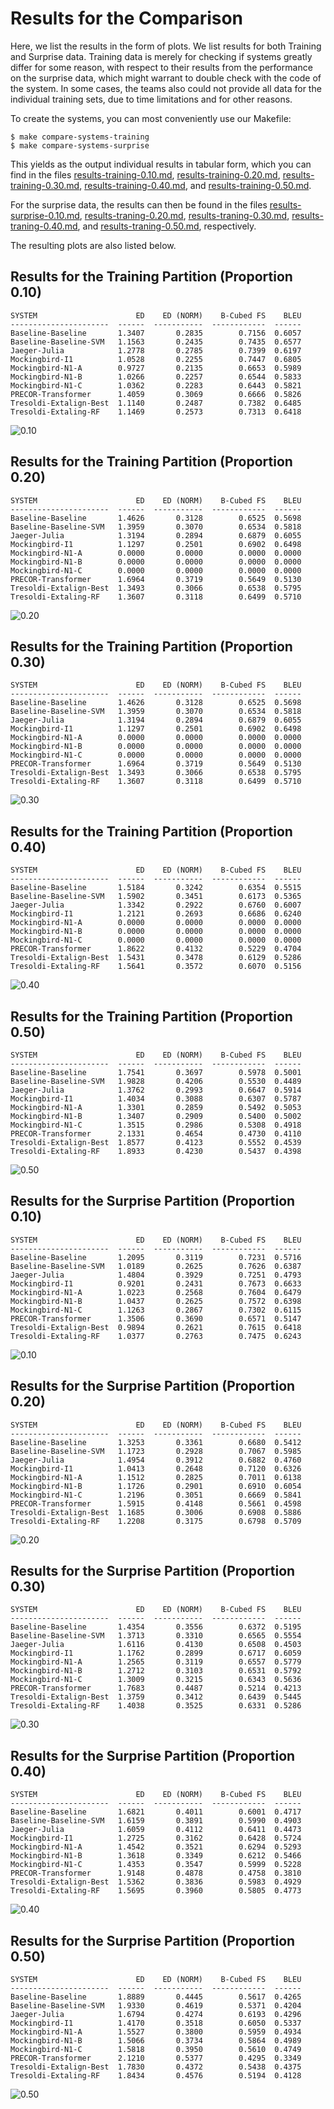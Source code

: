 # Results for the Comparison

Here, we list the results in the form of plots.
We list results for both Training and Surprise data. Training data is merely for checking if systems greatly differ for some reason, with respect to their results from the performance on the surprise data, which might warrant to double check with the code of the system. In some cases, the teams also could not provide all data for the individual training sets, due to time limitations and for other reasons.

To create the systems, you can most conveniently use our Makefile:

```
$ make compare-systems-training
$ make compare-systems-surprise
```

This yields as the output individual results in tabular form, which you can find in the files [results-training-0.10.md](results-training-0.10.md), 
[results-training-0.20.md](results-training-0.20.md),
[results-training-0.30.md](results-training-0.30.md),
[results-training-0.40.md](results-training-0.40.md), and
[results-training-0.50.md](results-training-0.50.md).

For the surprise data, the results can then be found in the files [results-surprise-0.10.md](results-surprise-0.10.md), 
[results-traning-0.20.md](results-surprise-0.20.md),
[results-traning-0.30.md](results-surprise-0.30.md),
[results-traning-0.40.md](results-surprise-0.40.md), and
[results-traning-0.50.md](results-surprise-0.50.md), respectively.

The resulting plots are also listed below.

## Results for the Training Partition (Proportion 0.10)

```
SYSTEM                      ED    ED (NORM)    B-Cubed FS    BLEU
----------------------  ------  -----------  ------------  ------
Baseline-Baseline       1.3407       0.2835        0.7156  0.6057
Baseline-Baseline-SVM   1.1563       0.2435        0.7435  0.6577
Jaeger-Julia            1.2778       0.2785        0.7399  0.6197
Mockingbird-I1          1.0528       0.2255        0.7447  0.6805
Mockingbird-N1-A        0.9727       0.2135        0.6653  0.5989
Mockingbird-N1-B        1.0266       0.2257        0.6544  0.5833
Mockingbird-N1-C        1.0362       0.2283        0.6443  0.5821
PRECOR-Transformer      1.4059       0.3069        0.6666  0.5826
Tresoldi-Extalign-Best  1.1140       0.2487        0.7382  0.6485
Tresoldi-Extaling-RF    1.1469       0.2573        0.7313  0.6418
```

![0.10](training-0.10.png)

## Results for the Training Partition (Proportion 0.20)

```
SYSTEM                      ED    ED (NORM)    B-Cubed FS    BLEU
----------------------  ------  -----------  ------------  ------
Baseline-Baseline       1.4626       0.3128        0.6525  0.5698
Baseline-Baseline-SVM   1.3959       0.3070        0.6534  0.5818
Jaeger-Julia            1.3194       0.2894        0.6879  0.6055
Mockingbird-I1          1.1297       0.2501        0.6902  0.6498
Mockingbird-N1-A        0.0000       0.0000        0.0000  0.0000
Mockingbird-N1-B        0.0000       0.0000        0.0000  0.0000
Mockingbird-N1-C        0.0000       0.0000        0.0000  0.0000
PRECOR-Transformer      1.6964       0.3719        0.5649  0.5130
Tresoldi-Extalign-Best  1.3493       0.3066        0.6538  0.5795
Tresoldi-Extaling-RF    1.3607       0.3118        0.6499  0.5710
```

![0.20](training-0.20.png)

## Results for the Training Partition (Proportion 0.30)

```
SYSTEM                      ED    ED (NORM)    B-Cubed FS    BLEU
----------------------  ------  -----------  ------------  ------
Baseline-Baseline       1.4626       0.3128        0.6525  0.5698
Baseline-Baseline-SVM   1.3959       0.3070        0.6534  0.5818
Jaeger-Julia            1.3194       0.2894        0.6879  0.6055
Mockingbird-I1          1.1297       0.2501        0.6902  0.6498
Mockingbird-N1-A        0.0000       0.0000        0.0000  0.0000
Mockingbird-N1-B        0.0000       0.0000        0.0000  0.0000
Mockingbird-N1-C        0.0000       0.0000        0.0000  0.0000
PRECOR-Transformer      1.6964       0.3719        0.5649  0.5130
Tresoldi-Extalign-Best  1.3493       0.3066        0.6538  0.5795
Tresoldi-Extaling-RF    1.3607       0.3118        0.6499  0.5710
```

![0.30](training-0.30.png)

## Results for the Training Partition (Proportion 0.40)

```
SYSTEM                      ED    ED (NORM)    B-Cubed FS    BLEU
----------------------  ------  -----------  ------------  ------
Baseline-Baseline       1.5184       0.3242        0.6354  0.5515
Baseline-Baseline-SVM   1.5902       0.3451        0.6173  0.5365
Jaeger-Julia            1.3342       0.2922        0.6760  0.6007
Mockingbird-I1          1.2121       0.2693        0.6686  0.6240
Mockingbird-N1-A        0.0000       0.0000        0.0000  0.0000
Mockingbird-N1-B        0.0000       0.0000        0.0000  0.0000
Mockingbird-N1-C        0.0000       0.0000        0.0000  0.0000
PRECOR-Transformer      1.8622       0.4132        0.5229  0.4704
Tresoldi-Extalign-Best  1.5431       0.3478        0.6129  0.5286
Tresoldi-Extaling-RF    1.5641       0.3572        0.6070  0.5156
```

![0.40](training-0.40.png)

## Results for the Training Partition (Proportion 0.50)

```
SYSTEM                      ED    ED (NORM)    B-Cubed FS    BLEU
----------------------  ------  -----------  ------------  ------
Baseline-Baseline       1.7541       0.3697        0.5978  0.5001
Baseline-Baseline-SVM   1.9828       0.4206        0.5530  0.4489
Jaeger-Julia            1.3762       0.2993        0.6647  0.5914
Mockingbird-I1          1.4034       0.3088        0.6307  0.5787
Mockingbird-N1-A        1.3301       0.2859        0.5492  0.5053
Mockingbird-N1-B        1.3407       0.2909        0.5400  0.5002
Mockingbird-N1-C        1.3515       0.2986        0.5308  0.4918
PRECOR-Transformer      2.1331       0.4654        0.4730  0.4110
Tresoldi-Extalign-Best  1.8577       0.4123        0.5552  0.4539
Tresoldi-Extaling-RF    1.8933       0.4230        0.5437  0.4398
```

![0.50](training-0.50.png)

## Results for the Surprise Partition (Proportion 0.10)

```
SYSTEM                      ED    ED (NORM)    B-Cubed FS    BLEU
----------------------  ------  -----------  ------------  ------
Baseline-Baseline       1.2095       0.3119        0.7231  0.5716
Baseline-Baseline-SVM   1.0189       0.2625        0.7626  0.6387
Jaeger-Julia            1.4804       0.3929        0.7251  0.4793
Mockingbird-I1          0.9201       0.2431        0.7673  0.6633
Mockingbird-N1-A        1.0223       0.2568        0.7604  0.6479
Mockingbird-N1-B        1.0437       0.2625        0.7572  0.6398
Mockingbird-N1-C        1.1263       0.2867        0.7302  0.6115
PRECOR-Transformer      1.3506       0.3690        0.6571  0.5147
Tresoldi-Extalign-Best  0.9894       0.2621        0.7615  0.6418
Tresoldi-Extaling-RF    1.0377       0.2763        0.7475  0.6243
```

![0.10](surprise-0.10.png)

## Results for the Surprise Partition (Proportion 0.20)

```
SYSTEM                      ED    ED (NORM)    B-Cubed FS    BLEU
----------------------  ------  -----------  ------------  ------
Baseline-Baseline       1.3253       0.3361        0.6680  0.5412
Baseline-Baseline-SVM   1.1723       0.2928        0.7067  0.5985
Jaeger-Julia            1.4954       0.3912        0.6882  0.4760
Mockingbird-I1          1.0413       0.2648        0.7120  0.6326
Mockingbird-N1-A        1.1512       0.2825        0.7011  0.6138
Mockingbird-N1-B        1.1726       0.2901        0.6910  0.6054
Mockingbird-N1-C        1.2196       0.3051        0.6669  0.5841
PRECOR-Transformer      1.5915       0.4148        0.5661  0.4598
Tresoldi-Extalign-Best  1.1685       0.3006        0.6908  0.5886
Tresoldi-Extaling-RF    1.2208       0.3175        0.6798  0.5709
```

![0.20](surprise-0.20.png)

## Results for the Surprise Partition (Proportion 0.30)

```
SYSTEM                      ED    ED (NORM)    B-Cubed FS    BLEU
----------------------  ------  -----------  ------------  ------
Baseline-Baseline       1.4354       0.3556        0.6372  0.5195
Baseline-Baseline-SVM   1.3713       0.3310        0.6565  0.5554
Jaeger-Julia            1.6116       0.4130        0.6508  0.4503
Mockingbird-I1          1.1762       0.2899        0.6717  0.6059
Mockingbird-N1-A        1.2565       0.3119        0.6557  0.5779
Mockingbird-N1-B        1.2712       0.3103        0.6531  0.5792
Mockingbird-N1-C        1.3009       0.3215        0.6343  0.5636
PRECOR-Transformer      1.7683       0.4487        0.5214  0.4213
Tresoldi-Extalign-Best  1.3759       0.3412        0.6439  0.5445
Tresoldi-Extaling-RF    1.4038       0.3525        0.6331  0.5286
```
![0.30](surprise-0.30.png)

## Results for the Surprise Partition (Proportion 0.40)

```
SYSTEM                      ED    ED (NORM)    B-Cubed FS    BLEU
----------------------  ------  -----------  ------------  ------
Baseline-Baseline       1.6821       0.4011        0.6001  0.4717
Baseline-Baseline-SVM   1.6159       0.3891        0.5990  0.4903
Jaeger-Julia            1.6059       0.4112        0.6411  0.4473
Mockingbird-I1          1.2725       0.3162        0.6428  0.5724
Mockingbird-N1-A        1.4542       0.3521        0.6294  0.5293
Mockingbird-N1-B        1.3618       0.3349        0.6212  0.5466
Mockingbird-N1-C        1.4353       0.3547        0.5999  0.5228
PRECOR-Transformer      1.9148       0.4878        0.4758  0.3810
Tresoldi-Extalign-Best  1.5362       0.3836        0.5983  0.4929
Tresoldi-Extaling-RF    1.5695       0.3960        0.5805  0.4773
```

![0.40](surprise-0.40.png)

## Results for the Surprise Partition (Proportion 0.50)

```
SYSTEM                      ED    ED (NORM)    B-Cubed FS    BLEU
----------------------  ------  -----------  ------------  ------
Baseline-Baseline       1.8889       0.4445        0.5617  0.4265
Baseline-Baseline-SVM   1.9330       0.4619        0.5371  0.4204
Jaeger-Julia            1.6794       0.4274        0.6193  0.4296
Mockingbird-I1          1.4170       0.3518        0.6050  0.5337
Mockingbird-N1-A        1.5527       0.3800        0.5959  0.4934
Mockingbird-N1-B        1.5066       0.3734        0.5864  0.4989
Mockingbird-N1-C        1.5818       0.3950        0.5610  0.4749
PRECOR-Transformer      2.1210       0.5377        0.4295  0.3349
Tresoldi-Extalign-Best  1.7830       0.4372        0.5438  0.4375
Tresoldi-Extaling-RF    1.8434       0.4576        0.5194  0.4128
```

![0.50](surprise-0.50.png)


